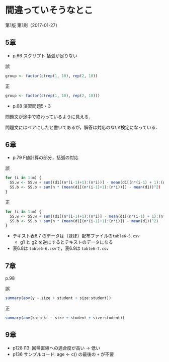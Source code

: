 # 間違っていそうなとこ

第1版 第1刷（2017-01-27）

## 5章
* p.66 スクリプト 括弧が足りない

誤
```r
group <- factor(c(rep(1, 10), rep(2, 10))
```

正
```r
group <- factor(c(rep(1, 10), rep(2, 10)))
```

* p.68 演習問題5・3

問題文が途中で終わっているように見える．

問題文にはペアにしたと書いてあるが，解答は対応のないt検定になっている．

## 6章

* p.79 F値計算の部分，括弧の対応

誤
```r
for (i in 1:m) {
  SS.w <- SS.w + sum((d1[(n*(i-1)+1):(n*i))] - mean(d1[(n*(i-1) + 1):(n*i))]))^2)
  SS.b <- SS.b + sum(n * (mean(d1[(n*(i-1)+1):(n*i))]) - mean(d1))^2)
}
```

正
```r
for (i in 1:m) {
  SS.w <- SS.w + sum((d1[(n*(i-1)+1):(n*i)] - mean(d1[(n*(i-1) + 1):(n*i)]))^2)
  SS.b <- SS.b + sum(n * (mean(d1[(n*(i-1)+1):(n*i)]) - mean(d1))^2)
}
```
* テキスト表6.7 のデータは（ほぼ）配布ファイルの`table6-5.csv`
    * g1 と g2 を逆にするとテキストのデータになる
* 表6.8は `table6-6.csv`で，表6.9は `table6-7.csv`

## 7章

p.98

誤

```r
summary(aov(y ~ size + student + size:student))
```

正

```r
summary(aov(kaiteki ~ size + student + size:student))
```

## 9章
* p128 l13: 回帰直線への適合度が高い -> 低い
* p136 サンプルコード: age <- c() の最後の `+` が不要